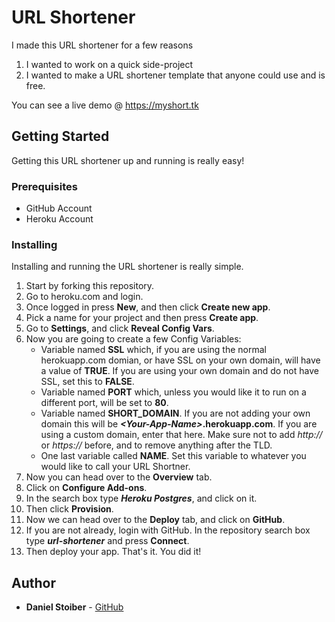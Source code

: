 # URL Shortener

I made this URL shortener for a few reasons

 1. I wanted to work on a quick side-project
 2. I wanted to make a URL shortener template that anyone could use and is free.
 
 You can see a live demo @ https://myshort.tk

## Getting Started

Getting this URL shortener up and running is really easy!

### Prerequisites

 - GitHub Account
 - Heroku Account

### Installing

Installing and running the URL shortener is really simple.

 1. Start by forking this repository.
 2. Go to heroku.com and login.
 3. Once logged in press __New__, and then click __Create new app__.
 4. Pick a name for your project and then press __Create app__.
 5. Go to __Settings__, and click __Reveal Config Vars__.
 6. Now you are going to create a few Config Variables:
	 - Variable named __SSL__ which, if you are using the normal herokuapp.com domian, or have SSL on your own domain, will have a value of __TRUE__. If you are using your own domain and do not have SSL, set this to __FALSE__.
	 - Variable named __PORT__ which, unless you would like it to run on a different port, will be set to __80__.
	 - Variable named __SHORT_DOMAIN__. If you are not adding your own domain this will be __*\<Your-App-Name>*.herokuapp.com__. If you are using a custom domain, enter that here. Make sure not to add *http://* or *https://* before, and to remove anything after the TLD.
	 - One last variable called __NAME__. Set this variable to whatever you would like to call your URL Shortner.
7. Now you can head over to the __Overview__ tab.
8. Click on __Configure Add-ons__.
9. In the search box type __*Heroku Postgres*__, and click on it.
10. Then click __Provision__.
11. Now we can head over to the __Deploy__ tab, and click on __GitHub__.
12. If you are not already, login with GitHub. In the repository search box type __*url-shortener*__ and press __Connect__.
13. Then deploy your app. That's it. You did it!

## Author

* **Daniel Stoiber** - [GitHub](https://github.com/nerdXNature)
